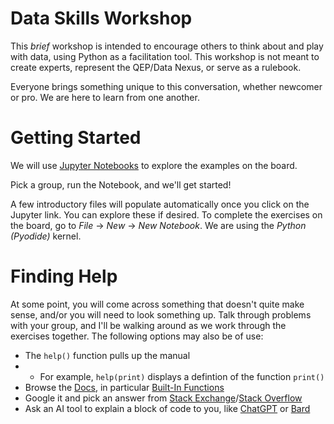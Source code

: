 # Data Skills Workshop

This _brief_ workshop is intended to encourage others to think about and play with data, using Python as a facilitation tool. This workshop is not meant to create experts, represent the QEP/Data Nexus, or serve as a rulebook. 

Everyone brings something unique to this conversation, whether newcomer or pro. We are here to learn from one another.

# Getting Started
We will use [Jupyter Notebooks](https://jupyter.org/try-jupyter/lab?path=notebooks%2FIntro.ipynb) to explore the examples on the board. 

Pick a group, run the Notebook, and we'll get started!

A few introductory files will populate automatically once you click on the Jupyter link. You can explore these if desired. To complete the exercises on the board, go to _File_ -> _New_ -> _New Notebook_. We are using the _Python (Pyodide)_ kernel. 

# Finding Help
At some point, you will come across something that doesn't quite make sense, and/or you will need to look something up. Talk through problems with your group, and I'll be walking around as we work through the exercises together. The following options may also be of use:
* The `help()` function pulls up the manual
* * For example, `help(print)` displays a defintion of the function `print()`
* Browse the [Docs](https://docs.python.org/3/index.html), in particular [Built-In Functions](https://docs.python.org/3/library/functions.html)
* Google it and pick an answer from [Stack Exchange](https://stackexchange.com/)/[Stack Overflow](https://stackoverflow.com/)
* Ask an AI tool to explain a block of code to you, like [ChatGPT](https://chat.openai.com/) or [Bard](https://bard.google.com/)
